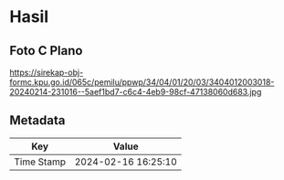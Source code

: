 # Hasil

## Foto C Plano

https://sirekap-obj-formc.kpu.go.id/065c/pemilu/ppwp/34/04/01/20/03/3404012003018-20240214-231016--5aef1bd7-c6c4-4eb9-98cf-47138060d683.jpg


## Metadata

| Key        | Value               |
| ---------- | ------------------- |
| Time Stamp | 2024-02-16 16:25:10 |



